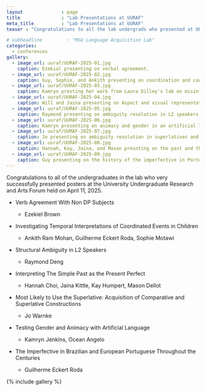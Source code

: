 ```yaml
---
layout              : page
title               : "Lab Presentations at UURAF"
meta_title          : "Lab Presentations at UURAF"
teaser : "Congratulations to all the lab undergrads who presented at UURAF"

# subheadline         : "MSU Language Acquisition Lab"
categories: 
  - conferences
gallery:
  - image_url: uuraf/UURAF-2025-01.jpg
    caption: Ezekial presenting on verbal agreement.
  - image_url: uuraf/UURAF-2025-02.jpg
    caption: Guy, Sophie, and Ankith presenting on coordination and causality.
  - image_url: uuraf/UURAF-2025-03.jpg
    caption: Kamryn presting her work from Laura Dilley's lab on misinformation.
  - image_url: uuraf/UURAF-2025-04.jpg
    caption: Will and Jaina presenting on Aspect and visual representation.
  - image_url: uuraf/UURAF-2025-05.jpg
    caption: Raymond presenting on ambiguity resolution in L2 speakers. First Prize in his section!
  - image_url: uuraf/UURAF-2025-06.jpg
    caption: Kamryn presenting on animacy and gender in an artificial language study. First prize in her session!
  - image_url: uuraf/UURAF-2025-07.jpg
    caption: Jo presenting on ambiguity resolution in superlatives and comparatives.
  - image_url: uuraf/UURAF-2025-08.jpg
    caption: Hannah, Kay, Jaina, and Mason presnting on the past and the present perfect.
  - image_url: uuraf/UURAF-2025-09.jpg
    caption: Guy presenting on the history of the imperfective in Portuguese.
---
```


Congratulations to all of the undergraduates in the lab who very successfully presented posters at the University Undergraduate Research and Arts Forum held on April 11, 2025.

 - Verb Agreement With Non DP Subjects
    - Ezekiel Brown
 
 - Investigating Temporal Interpretations of Coordinated Events in Children
    - Ankith Ram Mohan, Guilherme Eckert Roda, Sophie Motawi 

 -  Structural Ambiguity in L2 Speakers 
    - Raymond Deng

 - Interpreting The Simple Past as the Present Perfect
   - Hannah Choi, Jaina Kittle, Kay Humpert, Mason Dellot

 - Most Likely to Use the Superlative: Acquisition of Comparative and Superlative Constructions
   - Jo Warnke

 - Testing Gender and Animacy with Artificial Language
   - Kamryn Jenkins, Ocean Angelo

 - The Imperfective in Brazilian and European Portuguese Throughout the Centuries 
   - Guilherme Eckert Roda

{% include gallery %}